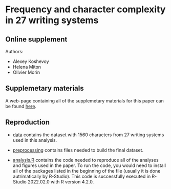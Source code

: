 # Frequency and character complexity in 27 writing systems

## Online supplement 

Authors: 

- Alexey Koshevoy
- Helena Miton
- Olivier Morin 

## Supplemetary materials

A web-page containing all of the supplemetary materials for this paper can be found [here](https://alexeykosh.github.io/Frequency-and-character-complexity-in-27-writing-systems/supplement).

## Reproduction 

- [data](https://github.com/alexeykosh/Frequency-and-character-complexity-in-27-writing-systems/tree/main/data) contains the dataset with 1560 characters from 27 writing systems used in this analysis.

- [preprocessing](https://github.com/alexeykosh/Frequency-and-character-complexity-in-27-writing-systems/tree/main/preprocessing) contains files needed to build the final dataset. 

- [analysis.R](https://github.com/alexeykosh/Frequency-and-character-complexity-in-27-writing-systems/blob/main/analysis.R) contains the code needed to reproduce all of the analyses and figures used in the paper. To run the code, you would need to install all of the packages listed in the beginning of the file (usually it is done autrimatically by R-Studio). This code is successfully executed in R-Studio 2022.02.0 with R version 4.2.0.


